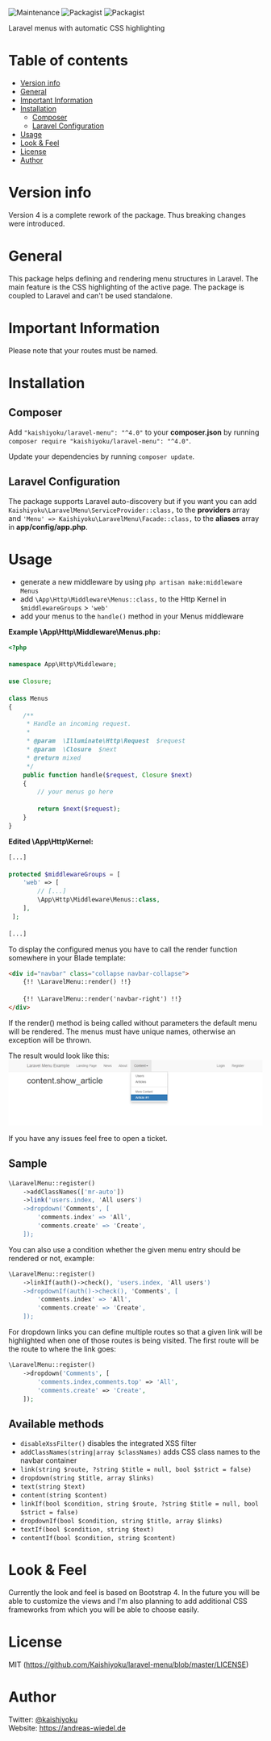 ![Maintenance](https://img.shields.io/maintenance/yes/2020.svg)
![Packagist](https://img.shields.io/packagist/v/kaishiyoku/laravel-menu.svg) ![Packagist](https://img.shields.io/packagist/dt/kaishiyoku/laravel-menu.svg)

Laravel menus with automatic CSS highlighting

Table of contents
=================

  * [Version info](#version-info)
  * [General](#general)
  * [Important Information](#important-information)
  * [Installation](#installation)
    * [Composer](#composer)
    * [Laravel Configuration](#laravel-configuration)
  * [Usage](#usage)
  * [Look & Feel](#look--feel)
  * [License](#license)
  * [Author](#author)


Version info
============

Version 4 is a complete rework of the package.
Thus breaking changes were introduced.


General
=======

This package helps defining and rendering menu structures in Laravel.
The main feature is the CSS highlighting of the active page.
The package is coupled to Laravel and can't be used standalone.


Important Information
=====================
Please note that your routes must be named.


Installation
============

Composer
--------
Add ```"kaishiyoku/laravel-menu": "^4.0"``` to your **composer.json**
by running ```composer require "kaishiyoku/laravel-menu": "^4.0"```.

Update your dependencies by running ```composer update```.

Laravel Configuration
---------------------

The package supports Laravel auto-discovery but if you want you can add ```Kaishiyoku\LaravelMenu\ServiceProvider::class,``` to the **providers** array  
and ```'Menu' => Kaishiyoku\LaravelMenu\Facade::class,``` to the **aliases** array in **app/config/app.php**.


Usage
=====

* generate a new middleware by using `php artisan make:middleware Menus`
* add `\App\Http\Middleware\Menus::class,` to the Http Kernel in `$middlewareGroups` > `'web'`
* add your menus to the `handle()` method in your Menus middleware

**Example \App\Http\Middleware\Menus.php:**
```php
<?php

namespace App\Http\Middleware;

use Closure;

class Menus
{
    /**
     * Handle an incoming request.
     *
     * @param  \Illuminate\Http\Request  $request
     * @param  \Closure  $next
     * @return mixed
     */
    public function handle($request, Closure $next)
    {
        // your menus go here

        return $next($request);
    }
}
```

**Edited \App\Http\Kernel:**
```php
[...]

protected $middlewareGroups = [
    'web' => [
        // [...]
        \App\Http\Middleware\Menus::class,
    ],
 ];

[...]
```

To display the configured menus you have to call the render function somewhere in your Blade template:

```html
<div id="navbar" class="collapse navbar-collapse">
    {!! \LaravelMenu::render() !!}

    {!! \LaravelMenu::render('navbar-right') !!}
</div>
```

If the render() method is being called without parameters the default menu will be rendered.
The menus must have unique names, otherwise an exception will be thrown.

The result would look like this:
![Screenshot 1](https://raw.githubusercontent.com/Kaishiyoku/laravel-menu/screenshots/screenshot1.png "Basic menu implementation")

If you have any issues feel free to open a ticket.

Sample
------

```php
\LaravelMenu::register()
    ->addClassNames(['mr-auto'])
    ->link('users.index, 'All users')
    ->dropdown('Comments', [
        'comments.index' => 'All',
        'comments.create' => 'Create',
    ]);
```

You can also use a condition whether the given menu entry should be rendered or not, example:

```php
\LaravelMenu::register()
    ->linkIf(auth()->check(), 'users.index, 'All users')
    ->dropdownIf(auth()->check(), 'Comments', [
        'comments.index' => 'All',
        'comments.create' => 'Create',
    ]);
```

For dropdown links you can define multiple routes so that a given link will be highlighted when one of those routes is being visited. The first route will be the route to where the link goes:

```php
\LaravelMenu::register()
    ->dropdown('Comments', [
        'comments.index,comments.top' => 'All',
        'comments.create' => 'Create',
    ]);
```

Available methods
-----------------

* `disableXssFilter()` disables the integrated XSS filter
* `addClassNames(string|array $classNames)` adds CSS class names to the navbar container
* `link(string $route, ?string $title = null, bool $strict = false)`
* `dropdown(string $title, array $links)`
* `text(string $text)`
* `content(string $content)`
* `linkIf(bool $condition, string $route, ?string $title = null, bool $strict = false)`
* `dropdownIf(bool $condition, string $title, array $links)`
* `textIf(bool $condition, string $text)`
* `contentIf(bool $condition, string $content)`


Look & Feel
===========

Currently the look and feel is based on Bootstrap 4.
In the future you will be able to customize the views and I'm also planning to add additional CSS frameworks from which you will be able to choose easily.

License
=======

MIT (https://github.com/Kaishiyoku/laravel-menu/blob/master/LICENSE)


Author
======
Twitter: [@kaishiyoku](https://twitter.com/kaishiyoku)  
Website: https://andreas-wiedel.de
